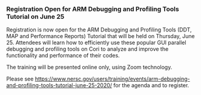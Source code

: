 ### Registration Open for ARM Debugging and Profiling Tools Tutorial on June 25

Registration is now open for the ARM Debugging and Profiling Tools (DDT, MAP and
Performance Reports) Tutorial that will be held on Thursday, June 25. Attendees
will learn how to efficiently use these popular GUI parallel debugging and 
profiling tools on Cori to analyze and improve the functionality and performance
of their codes.

The training will be presented online only, using Zoom technology.

Please see <https://www.nersc.gov/users/training/events/arm-debugging-and-profiling-tools-tutorial-june-25-2020/> for the agenda and to register.
